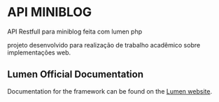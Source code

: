 # API MINIBLOG

API Restfull para miniblog feita com lumen php

projeto desenvolvido para realização de trabalho acadêmico sobre implementações web.


## Lumen Official Documentation

Documentation for the framework can be found on the [Lumen website](https://lumen.laravel.com/docs).

